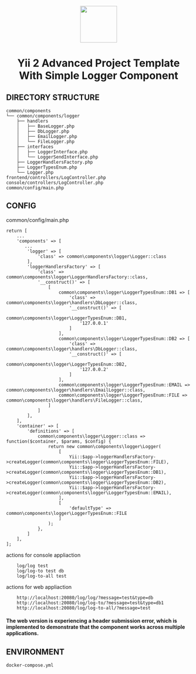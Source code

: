 <p align="center">
    <a href="https://github.com/yiisoft" target="_blank">
        <img src="https://avatars0.githubusercontent.com/u/993323" height="100px">
    </a>
    <h1 align="center">Yii 2 Advanced Project Template With Simple Logger Component</h1>
</p>

DIRECTORY STRUCTURE
-------------------

```
common/components
└── common/components/logger
    ├── handlers
    │   ├── BaseLogger.php
    │   ├── DbLogger.php
    │   ├── EmailLogger.php
    │   └── FileLogger.php
    ├── interfaces
    │   ├── LoggerInterface.php
    │   └── LoggerSendInterface.php
    ├── LoggerHandlersFactory.php
    ├── LoggerTypesEnum.php
    └── Logger.php
frontend/controllers/LogController.php
console/controllers/LogController.php
common/config/main.php
```
CONFIG
-------------------
common/config/main.php

```
return [
    ...
    'components' => [
       ...
        'logger' => [
            'class' => common\components\logger\Logger::class
        ],
        'loggerHandlersFactory' => [
            'class' => common\components\logger\LoggerHandlersFactory::class,
            '__construct()' => [
                [
                    common\components\logger\LoggerTypesEnum::DB1 => [
                        'class' => common\components\logger\handlers\DbLogger::class,
                        '__construct()' => [
                            common\components\logger\LoggerTypesEnum::DB1,
                            '127.0.0.1'
                        ]
                    ],
                    common\components\logger\LoggerTypesEnum::DB2 => [
                        'class' => common\components\logger\handlers\DbLogger::class,
                        '__construct()' => [
                            common\components\logger\LoggerTypesEnum::DB2,
                            '127.0.0.2'
                        ]
                    ],
                    common\components\logger\LoggerTypesEnum::EMAIL => common\components\logger\handlers\EmailLogger::class,
                    common\components\logger\LoggerTypesEnum::FILE => common\components\logger\handlers\FileLogger::class,
                ]
            ]
        ],
    ],
    'container' => [
        'definitions' => [
            common\components\logger\Logger::class => function($container, $params, $config) {
                return new common\components\logger\Logger(
                    [
                        Yii::$app->loggerHandlersFactory->createLogger(common\components\logger\LoggerTypesEnum::FILE),
                        Yii::$app->loggerHandlersFactory->createLogger(common\components\logger\LoggerTypesEnum::DB1),
                        Yii::$app->loggerHandlersFactory->createLogger(common\components\logger\LoggerTypesEnum::DB2),
                        Yii::$app->loggerHandlersFactory->createLogger(common\components\logger\LoggerTypesEnum::EMAIL),
                    ],
                    [
                        'defaultType' => common\components\logger\LoggerTypesEnum::FILE
                    ]
                );
            },
        ]
    ],
];
```
actions for console appliaction

```
    log/log test
    log/log-to test db
    log/log-to-all test
```

actions for web appliaction

```
    http://localhost:20080/log/log/?message=test&type=db
    http://localhost:20080/log/log-to/?message=test&type=db1
    http://localhost:20080/log/log-to-all/?message=test
```

#### The web version is experiencing a header submission error, which is implemented to demonstrate that the component works across multiple applications.

ENVIRONMENT
-------------------
```
docker-compose.yml
```
